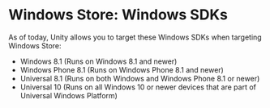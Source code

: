 # Windows Store: Windows SDKs

As of today, Unity allows you to target these Windows SDKs when targeting Windows Store:

* Windows 8.1 (Runs on Windows 8.1 and newer)
* Windows Phone 8.1 (Runs on Windows Phone 8.1 and newer)
* Universal 8.1 (Runs on both Windows and Windows Phone 8.1 or newer)
* Universal 10 (Runs on all Windows 10 or newer devices that are part of Universal Windows Platform)

